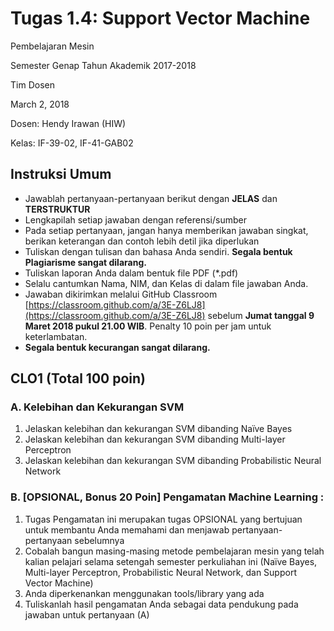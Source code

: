 # Tugas 1.4: Support Vector Machine

Pembelajaran Mesin

Semester Genap Tahun Akademik 2017-2018

Tim Dosen

March 2, 2018

Dosen: Hendy Irawan (HIW)

Kelas: IF-39-02, IF-41-GAB02

## Instruksi Umum

* Jawablah pertanyaan-pertanyaan berikut dengan **JELAS** dan **TERSTRUKTUR**
* Lengkapilah setiap jawaban dengan referensi/sumber
* Pada setiap pertanyaan, jangan hanya memberikan jawaban singkat, berikan keterangan dan contoh lebih detil jika diperlukan
* Tuliskan dengan tulisan dan bahasa Anda sendiri. **Segala bentuk Plagiarisme sangat dilarang.**
* Tuliskan laporan Anda dalam bentuk file PDF (*.pdf)
* Selalu cantumkan Nama, NIM, dan Kelas di dalam file jawaban Anda.
* Jawaban dikirimkan melalui GitHub Classroom [https://classroom.github.com/a/3E-Z6LJ8](https://classroom.github.com/a/3E-Z6LJ8) sebelum **Jumat tanggal 9 Maret 2018 pukul 21.00 WIB**. Penalty 10 poin per jam untuk keterlambatan.
* **Segala bentuk kecurangan sangat dilarang.**

## CLO1 (Total 100 poin)

### A. Kelebihan dan Kekurangan SVM

1. Jelaskan kelebihan dan kekurangan SVM dibanding Naïve Bayes
2. Jelaskan kelebihan dan kekurangan SVM dibanding Multi-layer Perceptron
3. Jelaskan kelebihan dan kekurangan SVM dibanding Probabilistic Neural Network

### B. [OPSIONAL, Bonus 20 Poin] Pengamatan Machine Learning :

1. Tugas Pengamatan ini merupakan tugas OPSIONAL yang bertujuan untuk membantu Anda memahami dan menjawab pertanyaan-pertanyaan sebelumnya
2. Cobalah bangun masing-masing metode pembelajaran mesin yang telah kalian pelajari selama setengah semester perkuliahan ini (Naïve Bayes, Multi-layer Perceptron, Probabilistic Neural Network, dan Support Vector Machine)
3. Anda diperkenankan menggunakan tools/library yang ada
4. Tuliskanlah hasil pengamatan Anda sebagai data pendukung pada jawaban untuk pertanyaan (A)
